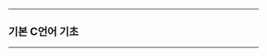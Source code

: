 
-------------------------------------------------------------------------------------------




## 기본 C언어 기초




-------------------------------------------------------------------------------------------


